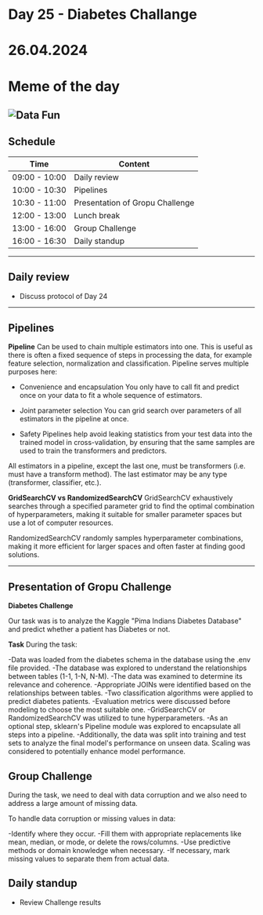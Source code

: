 # Day 25 - Diabetes Challange
# 26.04.2024
# Meme of the day
![Data Fun](../../Downloads/FRhzEK1X0AMeAJi.jpeg)
---
##  Schedule

|Time|Content|
|---|---|
|09:00 - 10:00|Daily review |
|10:00 - 10:30|Pipelines |
|10:30 - 11:00|Presentation of Gropu Challenge |
|12:00 - 13:00|Lunch break |
|13:00 - 16:00|Group Challenge |
|16:00 - 16:30|Daily standup |

---
## Daily review

- Discuss protocol of Day 24 

---
## Pipelines
**Pipeline** 
Can be used to chain multiple estimators into one. This is useful as there is often a fixed sequence of steps in processing the data, for example feature selection, normalization and classification. Pipeline serves multiple purposes here:

- Convenience and encapsulation
    You only have to call fit and predict once on your data to fit a whole sequence of estimators.

- Joint parameter selection
    You can grid search over parameters of all estimators in the pipeline at once.

- Safety
    Pipelines help avoid leaking statistics from your test data into the trained model in cross-validation, by ensuring that the same samples are used to train the transformers and predictors.

All estimators in a pipeline, except the last one, must be transformers (i.e. must have a transform method). The last estimator may be any type (transformer, classifier, etc.).

**GridSearchCV vs RandomizedSearchCV**
GridSearchCV exhaustively searches through a specified parameter grid to find the optimal combination of hyperparameters, making it suitable for smaller parameter spaces but use a lot of computer resources.

RandomizedSearchCV randomly samples hyperparameter combinations, making it more efficient for larger spaces and often faster at finding good solutions.

---
## Presentation of Gropu Challenge

**Diabetes Challenge**

Our task was is to analyze the Kaggle "Pima Indians Diabetes Database" and  predict whether a patient has Diabetes or not.

**Task**
During the task:

-Data was loaded from the diabetes schema in the database using the .env file provided.
-The database was explored to understand the relationships between tables (1-1, 1-N, N-M).
-The data was examined to determine its relevance and coherence.
-Appropriate JOINs were identified based on the relationships between tables.
-Two classification algorithms were applied to predict diabetes patients.
-Evaluation metrics were discussed before modeling to choose the most suitable one.
-GridSearchCV or RandomizedSearchCV was utilized to tune hyperparameters.
-As an optional step, sklearn's Pipeline module was explored to encapsulate all steps into a pipeline.
-Additionally, the data was split into training and test sets to analyze the final model's performance on unseen data. Scaling was considered to potentially enhance model performance.

## Group Challenge

During the task, we need to deal with data corruption and we also need to address a large amount of missing data.

To handle data corruption or missing values in data:

-Identify where they occur.
-Fill them with appropriate replacements like mean, median, or mode, or delete the rows/columns.
-Use predictive methods or domain knowledge when necessary.
-If necessary, mark missing values to separate them from actual data.

## Daily standup
- Review Challenge results

